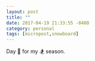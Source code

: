 ```yaml
---
layout: post
title: ""
date: 2017-04-19 21:33:55 -0400
category: personal
tags: [micropost,snowboard]
---
```


Day 💯 for my 🏂 season. 


